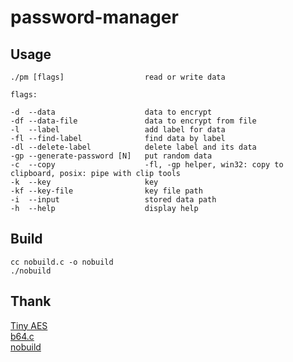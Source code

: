 # password-manager

## Usage

    ./pm [flags]                  read or write data

    flags:

    -d  --data                    data to encrypt
    -df --data-file               data to encrypt from file
    -l  --label                   add label for data
    -fl --find-label              find data by label
    -dl --delete-label            delete label and its data
    -gp --generate-password [N]   put random data
    -c  --copy                    -fl, -gp helper, win32: copy to clipboard, posix: pipe with clip tools
    -k  --key                     key
    -kf --key-file                key file path
    -i  --input                   stored data path
    -h  --help                    display help

## Build

    cc nobuild.c -o nobuild
    ./nobuild

## Thank

[Tiny AES](https://github.com/kokke/tiny-AES-c)  
[b64.c](https://github.com/littlstar/b64.c)  
[nobuild](https://github.com/tsoding/nobuild)  
